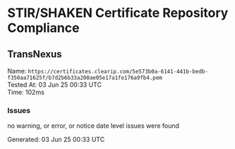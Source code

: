 # STIR/SHAKEN Certificate Repository Compliance

## TransNexus

Name: `https://certificates.clearip.com/5e573b0a-6141-441b-bedb-f350aa71625f/b7d2b6b33a200ae05e17a1fe176a9fb4.pem`\
Tested At: 03 Jun 25 00:33 UTC\
Time: 102ms

### Issues

no warning, or error, or notice date level issues were found

Generated: 03 Jun 25 00:33 UTC